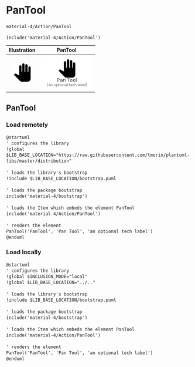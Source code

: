 # PanTool


```text
material-4/Action/PanTool
```

```text
include('material-4/Action/PanTool')
```



| Illustration | PanTool |
| :---: | :---: |
| ![illustration for Illustration](../../material-4/Action/PanTool.png) | ![illustration for PanTool](../../material-4/Action/PanTool.Local.png) |




## PanTool

### Load remotely
```plantuml
@startuml
' configures the library
!global $LIB_BASE_LOCATION="https://raw.githubusercontent.com/tmorin/plantuml-libs/master/distribution"

' loads the library's bootstrap
!include $LIB_BASE_LOCATION/bootstrap.puml

' loads the package bootstrap
include('material-4/bootstrap')

' loads the Item which embeds the element PanTool
include('material-4/Action/PanTool')

' renders the element
PanTool('PanTool', 'Pan Tool', 'an optional tech label')
@enduml
```

### Load locally
```plantuml
@startuml
' configures the library
!global $INCLUSION_MODE="local"
!global $LIB_BASE_LOCATION="../.."

' loads the library's bootstrap
!include $LIB_BASE_LOCATION/bootstrap.puml

' loads the package bootstrap
include('material-4/bootstrap')

' loads the Item which embeds the element PanTool
include('material-4/Action/PanTool')

' renders the element
PanTool('PanTool', 'Pan Tool', 'an optional tech label')
@enduml
```

